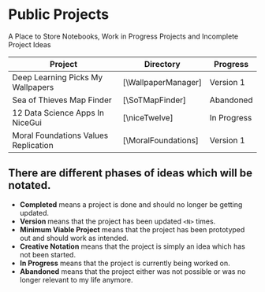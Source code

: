 # Public Projects
A Place to Store Notebooks, Work in Progress Projects and Incomplete Project Ideas


| Project                                  | Directory                          |  Progress                  |
| -----------------------------------------| ---------------------------------- | -------------------------- |
| Deep Learning Picks My Wallpapers        | [\WallpaperManager]                | Version 1                  |
| Sea of Thieves Map Finder                | [\SoTMapFinder]                    | Abandoned                  |
| 12 Data Science Apps In NiceGui          | [\niceTwelve]                      | In Progress                |
| Moral Foundations Values Replication     | [\MoralFoundations]                | Version 1                  |



## There are different phases of ideas which will be notated.
- **Completed** means a project is done and should no longer be getting updated.
- **Version <N>** means that the project has been updated `<N>` times.
- **Minimum Viable Project** means that the project has been prototyped out and should work as intended.
- **Creative Notation** means that the project is simply an idea which has not been started.
- **In Progress** means that the project is currently being worked on.
- **Abandoned** means that the project either was not possible or was no longer relevant to my life anymore.
